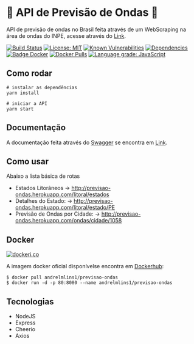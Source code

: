 # 🌊 API de Previsão de Ondas 🌊


API de previsão de ondas no Brasil feita através de um WebScraping na área de ondas do INPE, acesse através do [Link](https://previsao-ondas.herokuapp.com/).

[![Build Status](https://travis-ci.com/andrelmlins/previsao-ondas.svg?branch=master)](https://travis-ci.com/andrelmlins/previsao-ondas)
[![License: MIT](https://img.shields.io/badge/License-MIT-yellow.svg)](https://github.com/andrelmlins/previsao-ondas/blob/master/LICENSE)
[![Known Vulnerabilities](https://snyk.io/test/github/andrelmlins/previsao-ondas/badge.svg)](https://snyk.io/test/github/andrelmlins/previsao-ondas)
[![Dependencies](https://david-dm.org/andrelmlins/previsao-ondas.svg)](https://david-dm.org/andrelmlins/previsao-ondas)
[![Badge Docker](https://images.microbadger.com/badges/image/andrelmlins1/previsao-ondas.svg)](https://microbadger.com/images/andrelmlins1/previsao-ondas "Get your own image badge on microbadger.com")
[![Docker Pulls](https://img.shields.io/docker/pulls/andrelmlins1/previsao-ondas.svg)](https://hub.docker.com/r/andrelmlins1/previsao-ondas)
[![Language grade: JavaScript](https://img.shields.io/lgtm/grade/javascript/g/andrelmlins/previsao-ondas.svg?logo=lgtm&logoWidth=18)](https://lgtm.com/projects/g/andrelmlins/previsao-ondas/context:javascript)

## Como rodar

```
# instalar as dependências
yarn install

# iniciar a API
yarn start
```

## Documentação

A documentação feita através do [Swagger](https://swagger.io/) se encontra em [Link](https://previsao-ondas.herokuapp.com/api-docs).

## Como usar

Abaixo a lista básica de rotas

* Estados Litorâneos -> http://previsao-ondas.herokuapp.com/litoral/estados
* Detalhes do Estado: -> http://previsao-ondas.herokuapp.com/litoral/estado/PE
* Previsão de Ondas por Cidade: -> http://previsao-ondas.herokuapp.com/ondas/cidade/1058

## Docker

[![dockeri.co](https://dockeri.co/image/andrelmlins1/previsao-ondas)](https://hub.docker.com/r/andrelmlins1/previsao-ondas)

A imagem docker oficial disponívelse encontra em [Dockerhub](https://hub.docker.com/r/andrelmlins1/freesoccer):


```
$ docker pull andrelmlins1/previsao-ondas
$ docker run -d -p 80:8080 --name andrelmlins1/previsao-ondas
```

## Tecnologias

- NodeJS
- Express
- Cheerio
- Axios
